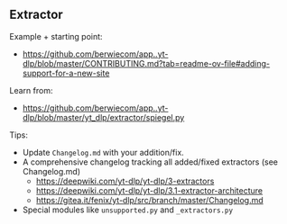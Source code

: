 ## Extractor

Example + starting point:  
- https://github.com/berwiecom/app..yt-dlp/blob/master/CONTRIBUTING.md?tab=readme-ov-file#adding-support-for-a-new-site

Learn from:  
- https://github.com/berwiecom/app..yt-dlp/blob/master/yt_dlp/extractor/spiegel.py

Tips:  
- Update `Changelog.md` with your addition/fix.
- A comprehensive changelog tracking all added/fixed extractors (see Changelog.md)
  - https://deepwiki.com/yt-dlp/yt-dlp/3-extractors
  - https://deepwiki.com/yt-dlp/yt-dlp/3.1-extractor-architecture
  - https://gitea.it/fenix/yt-dlp/src/branch/master/Changelog.md
- Special modules like `unsupported.py` and `_extractors.py`
